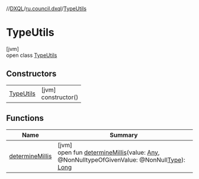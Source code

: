 //[DXQL](../../../index.md)/[ru.council.dxql](../index.md)/[TypeUtils](index.md)

# TypeUtils

[jvm]\
open class [TypeUtils](index.md)

## Constructors

| | |
|---|---|
| [TypeUtils](-type-utils.md) | [jvm]<br>constructor() |

## Functions

| Name | Summary |
|---|---|
| [determineMillis](determine-millis.md) | [jvm]<br>open fun [determineMillis](determine-millis.md)(value: [Any](https://kotlinlang.org/api/latest/jvm/stdlib/kotlin/-any/index.html), @NonNulltypeOfGivenValue: @NonNull[Type](../../ru.council.dxql.enums/-type/index.md)): [Long](https://kotlinlang.org/api/latest/jvm/stdlib/kotlin/-long/index.html) |
